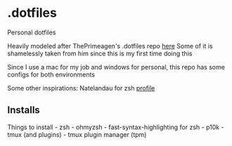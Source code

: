 # .dotfiles

Personal dotfiles

Heavily modeled after ThePrimeagen's .dotfiles repo [here](https://github.com/ThePrimeagen/.dotfiles)
Some of it is shamelessly taken from him since this is my first time doing this

Since I use a mac for my job and windows for personal, this repo has some configs for both environments


Some other inspirations:
Natelandau for zsh [profile](https://natelandau.com/my-mac-os-zsh-profile/)




## Installs
Things to install
    - zsh
        - ohmyzsh
            - fast-syntax-highlighting for zsh
        - p10k
    - tmux (and plugins)
        - tmux plugin manager (tpm)
